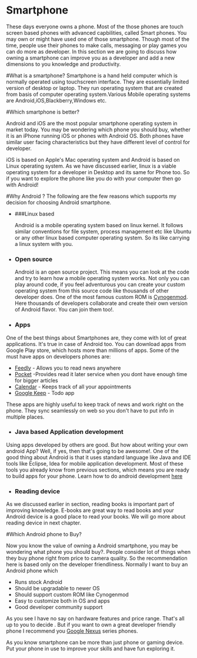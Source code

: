 # Smartphone
These days everyone owns a phone. Most of the those phones are touch screen based phones with advanced capbilities, called Smart phones. You may own or might have used one of those smartphone. Though most of the time, people use their phones to make calls, messaging or play games you can do more as developer. In this section we are going to discuss how owning a smartphone can improve you as a developer and add a new dimensions to you knowledge and productivity.


#What is a smartphone?
Smartphone is a hand held computer which is normally operated using touchscreen interface. They are essentially limited version of desktop or laptop. They run operating system that are created from basis of computer operating system.Various Mobile operating systems are Android,iOS,Blackberry,Windows etc.

#Which smartphone is better?

Android and iOS are the most popular smartphone operating system in market today. You may be wondering which phone you should buy, whether it is an iPhone running iOS or phones with Android OS. Both phones have similar user facing characteristics but they have different level of control for developer.

iOS is based on Apple's Mac operating system and Android is based on Linux operating system. As we have discussed earlier, linux is a viable operating system for a developer in Desktop and its same for Phone too. So if you want to explore the phone like you do with your computer then go with Android!

#Why Android ?
The following are the few reasons which supports my decision for choosing Android smartphone.

* ###Linux based

    Android is a mobile operating system based on linux kernel. It follows similar conventions for file system, process management etc like Ubuntu or any other linux based computer operating system. So its like carrying a linux system with you.

* ### Open source

  Android is an open source project. This means you can look at the code and try to learn how a mobile operating system works. Not only you can play around code, if you feel adventurous you can create your custom operating system from this source code like thousands of other developer does. One of  the most famous custom ROM is [Cynogenmod](http://www.cyanogenmod.org/). Here thousands of developers collaborate and create their own version of Android flavor. You can join them too!.

* ### Apps

One of the best things about Smartphones are, they come with lot of great applications. It's true in case of Android too. You can download apps from Google Play store, which hosts more than millions of apps. Some of the must have apps on developers phones are:

* [Feedly](https://play.google.com/store/apps/details?id=com.devhd.feedly) - Allows you to read news anywhere
* [Pocket](https://play.google.com/store/apps/details?id=com.ideashower.readitlater.pro) -Provides read it later service when you dont have enough time for bigger articles
* [Calendar](https://play.google.com/store/apps/details?id=com.google.android.calendar) - Keeps track of all your appointments
* [Google Keep](https://play.google.com/store/apps/details?id=com.google.android.keep) - Todo app


These apps are highly useful to keep track of news and work right on the phone. They sync seamlessly on web so you don't have to put info in multiple places.

* ### Java based Application development

Using apps developed by others are good. But how about writing your own android App? Well, if yes, then  that's going to be awesome!. One of the good thing about Android is  that it uses standard language like Java and IDE tools like Eclipse, Idea for mobile application development. Most of these tools you already know from previous sections, which means you are ready to build apps for your phone. Learn how to do android development [here](http://developer.android.com/)

* ### Reading device

As we discussed earlier in section, reading books is important part of improving knowledge. E-books are great way to read books and your Android device is a good place to read your books. We will go more about reading device in next chapter.

#Which Android phone to Buy?

Now you know the value of owning a Android smartphone, you may be wondering what phone you should buy?. People consider lot of things when they buy phone right from price to camera quality. So the recommendation here is based only on the developer friendliness. Normally I want to buy an Android phone which

* Runs stock Android
* Should be upgradable to newer OS
* Should support custom ROM like Cynogenmod
* Easy to customize both in OS and apps
* Good developer community support

As you see I have no say on hardware features and price range. That's all  up to you to decide . But if you want to own a great developer friendly phone I recommend you [Google Nexus](http://www.google.com/nexus/) series phones.


As you know smartphone can be more than just phone or gaming device. Put your phone in use to improve your skills and have fun exploring it.







